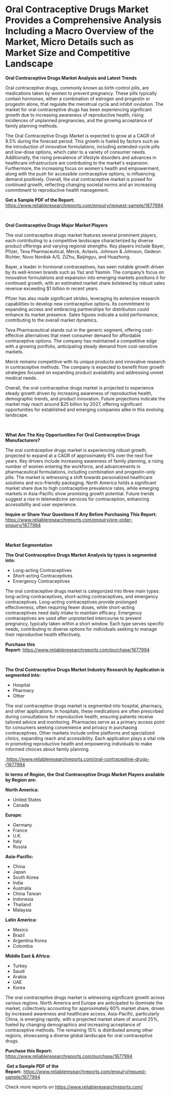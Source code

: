 <p><h1>Oral Contraceptive Drugs Market Provides a Comprehensive Analysis Including a Macro Overview of the Market, Micro Details such as Market Size and Competitive Landscape</h1></p><p><strong>Oral Contraceptive Drugs Market Analysis and Latest Trends</strong></p>
<p><p>Oral contraceptive drugs, commonly known as birth control pills, are medications taken by women to prevent pregnancy. These pills typically contain hormones, either a combination of estrogen and progestin or progestin alone, that regulate the menstrual cycle and inhibit ovulation. The market for oral contraceptive drugs has been experiencing significant growth due to increasing awareness of reproductive health, rising incidences of unplanned pregnancies, and the growing acceptance of family planning methods.</p><p>The Oral Contraceptive Drugs Market is expected to grow at a CAGR of 9.5% during the forecast period. This growth is fueled by factors such as the introduction of innovative formulations, including extended-cycle pills and low-dose options, which cater to a variety of consumer needs. Additionally, the rising prevalence of lifestyle disorders and advances in healthcare infrastructure are contributing to the market's expansion. Furthermore, the increasing focus on women's health and empowerment, along with the push for accessible contraceptive options, is influencing demand positively. Overall, the oral contraceptive market is poised for continued growth, reflecting changing societal norms and an increasing commitment to reproductive health management.</p></p>
<p><strong>Get a Sample PDF of the Report:&nbsp;</strong> <a href="https://www.reliableresearchreports.com/enquiry/request-sample/1677994?utm_campaign=2224&utm_medium=2&utm_source=Github&utm_content=ia&utm_term=25032025&utm_id=oral-contraceptive-drugs">https://www.reliableresearchreports.com/enquiry/request-sample/1677994</a></p>
<p>&nbsp;</p>
<p><strong>Oral Contraceptive Drugs Major Market Players</strong></p>
<p><p>The oral contraceptive drugs market features several prominent players, each contributing to a competitive landscape characterized by diverse product offerings and varying regional strengths. Key players include Bayer, Pfizer, Teva Pharmaceutical, Merck, Actavis, Johnson & Johnson, Gedeon Richter, Novo Nordisk A/S, ZiZhu, Baijingyu, and Huazhong.</p><p>Bayer, a leader in hormonal contraceptives, has seen notable growth driven by its well-known brands such as Yaz and Yasmin. The company’s focus on innovative formulations and expansion into emerging markets positions it for continued growth, with an estimated market share bolstered by robust sales revenue exceeding $1 billion in recent years.</p><p>Pfizer has also made significant strides, leveraging its extensive research capabilities to develop new contraceptive options. Its commitment to expanding access and embracing partnerships for distribution could enhance its market presence. Sales figures indicate a solid performance, contributing to the overall market dynamics.</p><p>Teva Pharmaceutical stands out in the generic segment, offering cost-effective alternatives that meet consumer demand for affordable contraceptive options. The company has maintained a competitive edge with a growing portfolio, anticipating steady demand from cost-sensitive markets.</p><p>Merck remains competitive with its unique products and innovative research in contraceptive methods. The company is expected to benefit from growth strategies focused on expanding product availability and addressing unmet medical needs.</p><p>Overall, the oral contraceptive drugs market is projected to experience steady growth driven by increasing awareness of reproductive health, demographic trends, and product innovation. Future projections indicate the market may reach around $25 billion by 2027, offering significant opportunities for established and emerging companies alike in this evolving landscape.</p></p>
<p>&nbsp;</p>
<p><strong>What Are The Key Opportunities For Oral Contraceptive Drugs Manufacturers?</strong></p>
<p><p>The oral contraceptive drugs market is experiencing robust growth, projected to expand at a CAGR of approximately 6% over the next five years. Key drivers include increasing awareness of family planning, a rising number of women entering the workforce, and advancements in pharmaceutical formulations, including combination and progestin-only pills. The market is witnessing a shift towards personalized healthcare solutions and eco-friendly packaging. North America holds a significant market share due to high contraceptive prevalence rates, while emerging markets in Asia-Pacific show promising growth potential. Future trends suggest a rise in telemedicine services for contraception, enhancing accessibility and user experience.</p></p>
<p><strong>Inquire or Share Your Questions If Any Before Purchasing This Report:</strong> <a href="https://www.reliableresearchreports.com/enquiry/pre-order-enquiry/1677994?utm_campaign=2224&utm_medium=2&utm_source=Github&utm_content=ia&utm_term=25032025&utm_id=oral-contraceptive-drugs">https://www.reliableresearchreports.com/enquiry/pre-order-enquiry/1677994</a></p>
<p>&nbsp;</p>
<p><strong>Market Segmentation</strong></p>
<p><strong>The Oral Contraceptive Drugs Market Analysis by types is segmented into:</strong></p>
<p><ul><li>Long-acting Contraceptives</li><li>Short-acting Contraceptives</li><li>Emergency Contraceptives</li></ul></p>
<p><p>The oral contraceptive drugs market is categorized into three main types: long-acting contraceptives, short-acting contraceptives, and emergency contraceptives. Long-acting contraceptives provide prolonged effectiveness, often requiring fewer doses, while short-acting contraceptives need daily intake to maintain efficacy. Emergency contraceptives are used after unprotected intercourse to prevent pregnancy, typically taken within a short window. Each type serves specific needs, contributing to diverse options for individuals seeking to manage their reproductive health effectively.</p></p>
<p><strong>Purchase this Report:&nbsp;</strong><a href="https://www.reliableresearchreports.com/purchase/1677994?utm_campaign=2224&utm_medium=2&utm_source=Github&utm_content=ia&utm_term=25032025&utm_id=oral-contraceptive-drugs">https://www.reliableresearchreports.com/purchase/1677994</a></p>
<p>&nbsp;</p>
<p><strong>The Oral Contraceptive Drugs Market Industry Research by Application is segmented into:</strong></p>
<p><ul><li>Hospital</li><li>Pharmacy</li><li>Other</li></ul></p>
<p><p>The oral contraceptive drugs market is segmented into hospital, pharmacy, and other applications. In hospitals, these medications are often prescribed during consultations for reproductive health, ensuring patients receive tailored advice and monitoring. Pharmacies serve as a primary access point for consumers seeking convenience and privacy in purchasing contraceptives. Other markets include online platforms and specialized clinics, expanding reach and accessibility. Each application plays a vital role in promoting reproductive health and empowering individuals to make informed choices about family planning.</p></p>
<p><a href="https://www.reliableresearchreports.com/oral-contraceptive-drugs-r1677994?utm_campaign=2224&utm_medium=2&utm_source=Github&utm_content=ia&utm_term=25032025&utm_id=oral-contraceptive-drugs">&nbsp;https://www.reliableresearchreports.com/oral-contraceptive-drugs-r1677994</a></p>
<p><strong>In terms of Region, the Oral Contraceptive Drugs Market Players available by Region are:</strong></p>
<p>
    <p> <strong> North America: </strong>
        <ul>
            <li>United States</li>
            <li>Canada</li>
        </ul>
        </p> 
    <p> <strong> Europe: </strong>
        <ul>
            <li>Germany</li>
            <li>France</li>
            <li>U.K.</li>
            <li>Italy</li>
            <li>Russia</li>
        </ul>
        </p> 
    <p> <strong> Asia-Pacific: </strong>
        <ul>
            <li>China</li>
            <li>Japan</li>
            <li>South Korea</li>
            <li>India</li>
            <li>Australia</li>
            <li>China Taiwan</li>
            <li>Indonesia</li>
            <li>Thailand</li>
            <li>Malaysia</li>
        </ul>
        </p> 
    <p> <strong> Latin America: </strong>
        <ul>
            <li>Mexico</li>
            <li>Brazil</li>
            <li>Argentina Korea</li>
            <li>Colombia</li>
        </ul>
        </p> 
    <p> <strong> Middle East & Africa: </strong>
        <ul>
            <li>Turkey</li>
            <li>Saudi</li>
            <li>Arabia</li>
            <li>UAE</li>
            <li>Korea</li>
        </ul>
    </p>
    </p>
<p><p>The oral contraceptive drugs market is witnessing significant growth across various regions. North America and Europe are anticipated to dominate the market, collectively accounting for approximately 60% market share, driven by increased awareness and healthcare access. Asia-Pacific, particularly China, is emerging rapidly, with a projected market share of around 25%, fueled by changing demographics and increasing acceptance of contraceptive methods. The remaining 15% is distributed among other regions, showcasing a diverse global landscape for oral contraceptive drugs.</p></p>
<p><strong>Purchase this Report: </strong><a href="https://www.reliableresearchreports.com/purchase/1677994?utm_campaign=2224&utm_medium=2&utm_source=Github&utm_content=ia&utm_term=25032025&utm_id=oral-contraceptive-drugs">https://www.reliableresearchreports.com/purchase/1677994</a></p>
<p>&nbsp;<strong>Get a Sample PDF of the Report:&nbsp;&nbsp;</strong><a href="https://www.reliableresearchreports.com/enquiry/request-sample/1677994?utm_campaign=2224&utm_medium=2&utm_source=Github&utm_content=ia&utm_term=25032025&utm_id=oral-contraceptive-drugs">https://www.reliableresearchreports.com/enquiry/request-sample/1677994</a></p>
<p><strong></strong></p>
<p>Check more reports on <a href="https://www.reliableresearchreports.com/?utm_campaign=2224&utm_medium=2&utm_source=Github&utm_content=ia&utm_term=25032025&utm_id=oral-contraceptive-drugs">https://www.reliableresearchreports.com/</a></p>